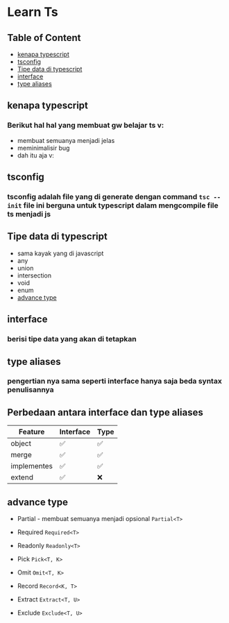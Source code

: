 # Learn Ts

## Table of Content
* [kenapa typescript](#kenapa-typescript)
* [tsconfig](#tsconfig)
* [Tipe data di typescript](#Tipe-data-di-typescript)
* [interface](#interface)
* [type aliases](#type-aliases)

## kenapa typescript
### Berikut hal hal yang membuat gw belajar ts v:
- membuat semuanya menjadi jelas
- meminimalisir bug
- dah itu aja v:

## tsconfig
### tsconfig adalah file yang di generate dengan command `tsc --init` file ini berguna untuk typescript dalam mengcompile file ts menjadi js

## Tipe data di typescript
- sama kayak yang di javascript
- any
- union
- intersection
- void
- enum
- [advance type](#advance-type)

## interface
### berisi tipe data yang akan di tetapkan

## type aliases
### pengertian nya sama seperti interface hanya saja beda syntax penulisannya

## Perbedaan antara interface dan type aliases
| Feature              | Interface | Type |
| -------------------- | --------- | ---- |
| object               | ✅         | ✅    |
| merge                | ✅         | ✅    |
| implementes          | ✅         | ✅    |
| extend               | ✅         | ❌    |

## advance type
- Partial - membuat semuanya menjadi opsional
`Partial<T>`

- Required
`Required<T>`

- Readonly
`Readonly<T>`

- Pick
`Pick<T, K>`

- Omit
`Omit<T, K>`

- Record
`Record<K, T>`

- Extract
`Extract<T, U>`

- Exclude
`Exclude<T, U>`
